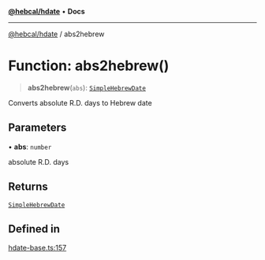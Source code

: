 [**@hebcal/hdate**](../README.md) • **Docs**

***

[@hebcal/hdate](../globals.md) / abs2hebrew

# Function: abs2hebrew()

> **abs2hebrew**(`abs`): [`SimpleHebrewDate`](../type-aliases/SimpleHebrewDate.md)

Converts absolute R.D. days to Hebrew date

## Parameters

• **abs**: `number`

absolute R.D. days

## Returns

[`SimpleHebrewDate`](../type-aliases/SimpleHebrewDate.md)

## Defined in

[hdate-base.ts:157](https://github.com/hebcal/hdate-js/blob/285f3b584b6b2fae587a29ebff92389be73806cb/src/hdate-base.ts#L157)
